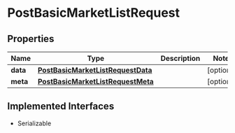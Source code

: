 

# PostBasicMarketListRequest


## Properties

Name | Type | Description | Notes
------------ | ------------- | ------------- | -------------
**data** | [**PostBasicMarketListRequestData**](PostBasicMarketListRequestData.md) |  |  [optional]
**meta** | [**PostBasicMarketListRequestMeta**](PostBasicMarketListRequestMeta.md) |  |  [optional]


## Implemented Interfaces

* Serializable


